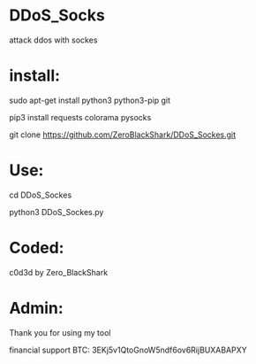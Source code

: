 # DDoS_Socks
attack ddos with sockes

# install:
sudo apt-get install python3 python3-pip git

pip3 install requests colorama pysocks

git clone https://github.com/ZeroBlackShark/DDoS_Sockes.git

# Use:
cd DDoS_Sockes

python3 DDoS_Sockes.py

# Coded:
c0d3d by Zero_BlackShark

# Admin:
Thank you for using my tool

financial support BTC: 3EKj5v1QtoGnoW5ndf6ov6RijBUXABAPXY
